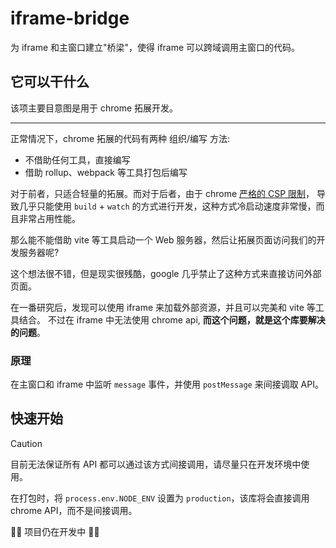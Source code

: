 # iframe-bridge

为 iframe 和主窗口建立"桥梁"，使得 iframe 可以跨域调用主窗口的代码。

## 它可以干什么

该项主要目意图是用于 chrome 拓展开发。

---

正常情况下，chrome 拓展的代码有两种 组织/编写 方法:

- 不借助任何工具，直接编写 
- 借助 rollup、webpack 等工具打包后编写

对于前者，只适合轻量的拓展。而对于后者，由于 chrome [严格的 CSP 限制](https://developer.chrome.google.cn/docs/extensions/reference/manifest/content-security-policy#extension_pages_policy)，
导致几乎只能使用 `build` + `watch` 的方式进行开发，这种方式冷启动速度非常慢，而且非常占用性能。

那么能不能借助 vite 等工具启动一个 Web 服务器，然后让拓展页面访问我们的开发服务器呢?

这个想法很不错，但是现实很残酷，google 几乎禁止了这种方式来直接访问外部页面。

在一番研究后，发现可以使用 iframe 来加载外部资源，并且可以完美和 vite 等工具结合。
不过在 iframe 中无法使用 chrome api, **而这个问题，就是这个库要解决的问题**。

### 原理

在主窗口和 iframe 中监听 `message` 事件，并使用 `postMessage` 来间接调取 API。

## 快速开始

> [!CAUTION]
> 目前无法保证所有 API 都可以通过该方式间接调用，请尽量只在开发环境中使用。
> 
> 在打包时，将 `process.env.NODE_ENV` 设置为 `production`，该库将会直接调用 chrome API，而不是间接调用。

🚧🚧 项目仍在开发中 🚧🚧


